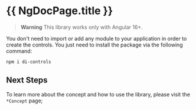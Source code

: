 # {{ NgDocPage.title }}

> **Warning**
> This library works only with Angular 16+.

You don't need to import or add any module to your application in order to create the controls.
You just need to install the package via the following command:

```bash
npm i di-controls
```

## Next Steps

To learn more about the concept and how to use the library, please visit the `*Concept` page;
